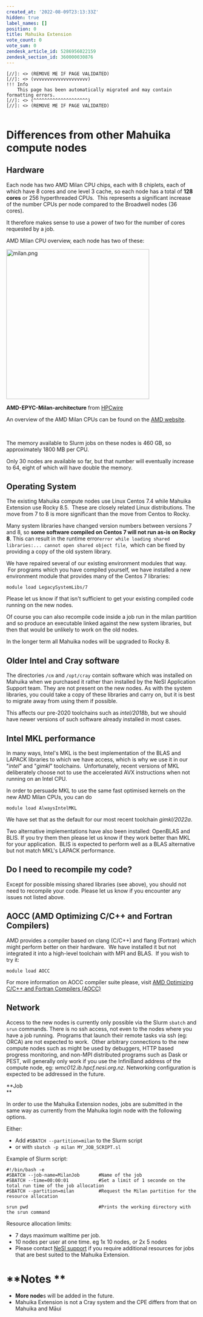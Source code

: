 ```yaml
---
created_at: '2022-08-09T23:13:33Z'
hidden: true
label_names: []
position: 0
title: Mahuika Extension
vote_count: 0
vote_sum: 0
zendesk_article_id: 5286956022159
zendesk_section_id: 360000030876
---
```



    [//]: <> (REMOVE ME IF PAGE VALIDATED)
    [//]: <> (vvvvvvvvvvvvvvvvvvvv)
    !!! Info
        This page has been automatically migrated and may contain formatting errors.
    [//]: <> (^^^^^^^^^^^^^^^^^^^^)
    [//]: <> (REMOVE ME IF PAGE VALIDATED)
     

# Differences from other Mahuika compute nodes

## **Hardware**

Each node has two AMD Milan CPU chips, each with 8 chiplets, each of
which have 8 cores and one level 3 cache, so each node has a total of
**128 cores** or 256 hyperthreaded CPUs.  This represents a significant
increase of the number CPUs per node compared to the Broadwell nodes (36
cores). 

It therefore makes sense to use a power of two for the number of cores
requested by a job.  
  
AMD Milan CPU overview, each node has two of these:

<img src="assets/images/milan_1.png" width="377" height="395"
alt="milan.png" />

**AMD-EPYC-Milan-architecture** from
[HPCwire](https://www.hpcwire.com/2021/03/15/amd-launches-epyc-milan-with-19-skus-for-hpc-enterprise-and-hyperscale/#foobox-4/0/AMD-Epyc-Milan-architecture.png)

  
An overview of the AMD Milan CPUs can be found on the [AMD
website](https://www.amd.com/en/processors/epyc-7003-series).

 

The memory available to Slurm jobs on these nodes is 460 GB, so
approximately 1800 MB per CPU.  

Only 30 nodes are available so far, but that number will eventually
increase to 64, eight of which will have double the memory.

## **Operating System**

The existing Mahuika compute nodes use Linux Centos 7.4 while Mahuika
Extension use Rocky 8.5.  These are closely related Linux distributions.
The move from 7 to 8 is more significant than the move from Centos to
Rocky.

Many system libraries have changed version numbers between versions 7
and 8, so **some software compiled on Centos 7 will not run as-is on
Rocky 8**. This can result in the runtime
error`error while loading shared libraries:... cannot open shared object file`, 
which can be fixed by providing a copy of the old system library.  

We have repaired several of our existing environment modules that way.
 For programs which you have compiled yourself, we have installed a new
environment module that provides many of the Centos 7 libraries:

    module load LegacySystemLibs/7

Please let us know if that isn't sufficient to get your existing
compiled code running on the new nodes.

Of course you can also recompile code inside a job run in the milan
partition and so produce an executable linked against the new system
libraries, but then that would be unlikely to work on the old nodes.

In the longer term all Mahuika nodes will be upgraded to Rocky 8.

## **Older Intel and Cray software**

The directories `/cm` and `/opt/cray` contain software which was
installed on Mahuika when we purchased it rather than installed by the
NeSI Application Support team. They are not present on the new nodes. As
with the system libraries, you could take a copy of these libraries and
carry on, but it is best to migrate away from using them if possible.

This affects our pre-2020 toolchains such as *intel/2018b*, but we
should have newer versions of such software already installed in most
cases.

## **Intel MKL performance**

In many ways, Intel's MKL is the best implementation of the BLAS and
LAPACK libraries to which we have access, which is why we use it in our
"*intel*" and "*gimkl*" toolchains.  Unfortunately, recent versions of
MKL deliberately choose not to use the accelerated AVX instructions when
not running on an Intel CPU.  

In order to persuade MKL to use the same fast optimised kernels on the
new AMD Milan CPUs, you can do

    module load AlwaysIntelMKL

We have set that as the default for our most recent toolchain
*gimkl/2022a*.

Two alternative implementations have also been installed: OpenBLAS and
BLIS. If you try them then please let us know if they work better than
MKL for your application.  BLIS is expected to perform well as a BLAS
alternative but not match MKL's LAPACK performance.  

## **Do I need to recompile my code?**

Except for possible missing shared libraries (see above), you should not
need to recompile your code. Please let us know if you encounter any
issues not listed above.

## **AOCC (AMD Optimizing C/C++ and Fortran Compilers)**

AMD provides a compiler based on clang (C/C++) and flang (Fortran) which
might perform better on their hardware.  We have installed it but not
integrated it into a high-level toolchain with MPI and BLAS.  If you
wish to try it:

    module load AOCC

For more information on AOCC compiler suite please, visit [AMD
Optimizing C/C++ and Fortran Compilers
(AOCC)](https://developer.amd.com/amd-aocc/)

## **Network**

Access to the new nodes is currently only possible via the Slurm
`sbatch` and `srun` commands. There is no ssh access, not even to the
nodes where you have a job running.  Programs that launch their remote
tasks via ssh (eg: ORCA) are not expected to work.  Other arbitrary
connections to the new compute nodes such as might be used by debuggers,
HTTP based progress monitoring, and non-MPI distributed programs such as
Dask or PEST, will generally only work if you use the InfiniBand address
of the compute node, eg: *wmc012.ib.hpcf.nesi.org.nz*. Networking
configuration is expected to be addressed in the future.  
  

**Job  
**

In order to use the Mahuika Extension nodes, jobs are submitted in the
same way as currently from the Mahuika login node with the following
options.

Either:

-   Add `#SBATCH --partition=milan` to the Slurm script
-   or with `sbatch -p milan MY_JOB_SCRIPT.sl`

Example of Slurm script:

    #!/bin/bash -e
    #SBATCH --job-name=MilanJob       #Name of the job
    #SBATCH --time=00:00:01           #Set a limit of 1 seconde on the total run time of the job allocation
    #SBATCH --partition=milan         #Request the Milan partition for the resource allocation

    srun pwd                          #Prints the working directory with the srun command

Resource allocation limits:   

-   7 days maximum walltime per job.
-   10 nodes per user at one time. eg 1x 10 nodes, or 2x 5 nodes 
-   Please contact [NeSI
    support](https://support.nesi.org.nz/hc/en-gb/articles/360000748496-User-support)
    if you require additional resources for jobs that are best suited to
    the Mahuika Extension.

# **Notes **

-   **More node**s will be added in the future.
-   Mahuika Extension is not a Cray system and the CPE differs from that
    on Mahuika and Māui
